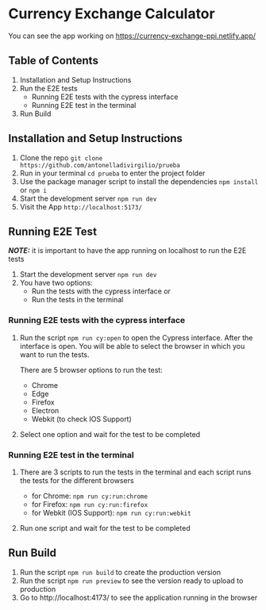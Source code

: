 # Currency Exchange Calculator

You can see the app working on https://currency-exchange-ppi.netlify.app/

## Table of Contents
1. Installation and Setup Instructions
2. Run the E2E tests
    * Running E2E tests with the cypress interface
    * Running E2E test in the terminal
3. Run Build

## Installation and Setup Instructions
1. Clone the repo `git clone https://github.com/antonelladivirgilio/prueba`
2. Run in your terminal `cd prueba` to enter the project folder
3. Use the package manager script to install the dependencies `npm install` or `npm i`
4. Start the development server `npm run dev`  
5. Visit the App `http://localhost:5173/`  

## Running E2E Test
**_NOTE:_** it is important to have the app running on localhost to run the E2E tests

1. Start the development server `npm run dev`
2. You have two options: 
    * Run the tests with the cypress interface or 
    * Run the tests in the terminal
    
### Running E2E tests with the cypress interface
1. Run the script `npm run cy:open` to open the Cypress interface. After the interface is open. You will be able to select the browser in which you want to run the tests.

    There are 5 browser options to run the test:
    * Chrome
    * Edge
    * Firefox
    * Electron
    * Webkit (to check IOS Support)
    
2. Select one option and wait for the test to be completed

### Running E2E test in the terminal
1. There are 3 scripts to run the tests in the terminal and each script runs the tests for the different browsers

    * for Chrome: `npm run cy:run:chrome`
    * for Firefox: `npm run cy:run:firefox`
    * for Webkit (IOS Support): `npm run cy:run:webkit`

2. Run one script and wait for the test to be completed

## Run Build
1. Run the script `npm run build`  to create the production version
2. Run the script `npm run preview` to see the version ready to upload to production
3. Go to http://localhost:4173/ to see the application running in the browser
